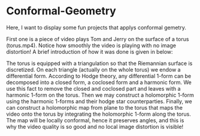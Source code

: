 # Conformal-Geometry

Here, I want to display some fun projects that applys conformal gemetry.

First one is a piece of video plays Tom and Jerry on the surface of a torus (torus.mp4). Notice how smoothly the video is playing with no image distortion! A brief introduction of how it was done is given in below:

The torus is equipped with a triangulation so that the Riemannian surface is discretized. On each triangle (actually on the whole torus) we endow a differential form. According to Hodge theory, any differential 1-form can be decomposed into a closed form, a coclosed form and a harmonic form. We use this fact to remove the closed and coclosed part and leaves with a harmonic 1-form on the torus. Then we may construct a holomorphic 1-form using the harmonic 1-forms and their hodge star counterparties. Finally, we can construct a holomorphic map from plane to the torus that maps the video onto the torus by integrating the holomorphic 1-form along the torus. The map will be locally conformal, hence it preserves angles, and this is why the video quality is so good and no local image distortion is visible!
